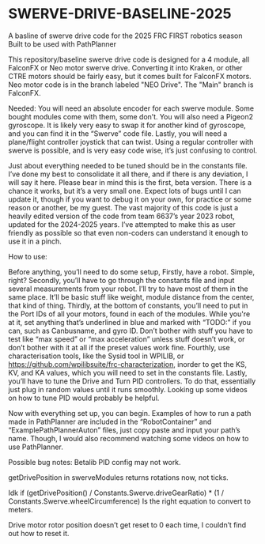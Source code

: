 # SWERVE-DRIVE-BASELINE-2025
 A basline of swerve drive code for the 2025 FRC FIRST robotics season
 Built to be used with PathPlanner

 This repository/baseline swerve drive code is designed for a 4 module, all FalconFX or Neo motor swerve drive.
Converting it into Kraken, or other CTRE motors should be fairly easy, but it comes built for FalconFX motors.
Neo motor code is in the branch labeled "NEO Drive". The "Main" branch is FalconFX.

Needed:
You will need an absolute encoder for each swerve module. Some bought modules come with them, some don’t.
You will also need a Pigeon2 gyroscope. It is likely very easy to swap it for another kind of gyroscope, and you can find it in the “Swerve” code file.
Lastly, you will need a plane/flight controller joystick that can twist. Using a regular controller with swerve is possible, and is very easy code wise, it’s just confusing to control.

Just about everything needed to be tuned should be in the constants file. I’ve done my best to consolidate it all there, and if there is any deviation, I will say it here.
Please bear in mind this is the first, beta version. There is a chance it works, but it’s a very small one.
Expect lots of bugs until I can update it, though if you want to debug it on your own, for practice or some reason or another, be my guest.
The vast majority of this code is just a heavily edited version of the code from team 6637’s year 2023 robot, updated for the 2024-2025 years.
I’ve attempted to make this as user friendly as possible so that even non-coders can understand it enough to use it in a pinch.

How to use:

Before anything, you’ll need to do some setup,
Firstly, have a robot. Simple, right?
Secondly, you’ll have to go through the constants file and input several measurements from your robot. I’ll try to have most of them in the same place. It’ll be basic stuff like weight, module distance from the center, that kind of thing.
Thirdly, at the bottom of constants, you’ll need to put in the Port IDs of all your motors, found in each of the modules. While you're at it, set anything that’s underlined in blue and marked with “TODO:” if you can, such as Canbusname, and gyro ID. Don’t bother with stuff you have to test like “max speed” or “max acceleration” unless stuff doesn’t work, or don’t bother with it at all if the preset values work fine.
Fourthly, use characterisation tools, like the Sysid tool in WPILIB, or https://github.com/wpilibsuite/frc-characterization, inorder to get the KS, KV, and KA values, which you will need to set in the constants file.
Lastly, you’ll have to tune the Drive and Turn PID controllers.
To do that, essentially just plug in random values until it runs smoothly. Looking up some videos on how to tune PID would probably be helpful.


Now with everything set up, you can begin. Examples of how to run a path made in PathPlanner are included in the “RobotContainer” and “ExamplePathPlannerAuton” files, just copy paste and input your path’s name. Though, I would also recommend watching some videos on how to use PathPlanner.

Possible bug notes:
Betalib PID config may not work.

getDrivePosition in swerveModules returns rotations now, not ticks.

Idk if (getDrivePosition() / Constants.Swerve.driveGearRatio) * (1 / Constants.Swerve.wheelCircumference) Is the right equation to convert to meters.


Drive motor rotor position doesn’t get reset to 0 each time, I couldn’t find out how to reset it.

